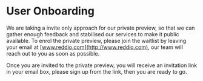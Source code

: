 # User Onboarding

We are taking a invite only approach for our private preview, so that we can gather enough feedback and stabilised our services to make it public available. To enrol the private preview, please join the waitlist by leaving your email at [www.reddio.com](http://www.reddio.com), our team will reach out to you as soon as possible.

Once you are invited to the private preview, you will receive an invitation link in your email box, please sign up from the link, then you are ready to go.